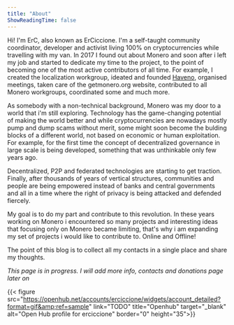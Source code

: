 ```yaml
---
title: "About"
ShowReadingTime: false
---
```


Hi! I'm ErC, also known as ErCiccione. I'm a self-taught community coordinator, developer and activist living 100% on cryptocurrencies while travelling with my van. In 2017 I found out about Monero and soon after i left my job and started to dedicate my time to the project, to the point of becoming one of the most active contributors of all time. For example, I created the localization workgroup, ideated and founded [Haveno](https://haveno.exchange), organised meetings, taken care of the getmonero.org website, contributed to all Monero workgroups, coordinated some and much more.

As somebody with a non-technical background, Monero was my door to a world that i'm still exploring. Technology has the game-changing potential of making the world better and while cryptocurrencies are nowadays mostly pump and dump scams without merit, some might soon become the bulding blocks of a different world, not based on economic or human exploitation. For example, for the first time the concept of decentralized governance in large scale is being developed, something that was unthinkable only few years ago.

Decentralized, P2P and federated technologies are starting to get traction. Finally, after thousands of years of vertical structures, communities and people are being empowered instead of banks and central governments and all in a time where the right of privacy is being attacked and defended fiercely.

My goal is to do my part and contribute to this revolution. In these years working on Monero i encountered so many projects and interesting ideas that focusing only on Monero became limiting, that's why i am expanding my set of projects i would like to contribute to. Online and Offline!

The point of this blog is to collect all my contacts in a single place and share my thoughts.

*This page is in progress. I will add more info, contacts and donations page later on*

{{< figure src="https://openhub.net/accounts/erciccione/widgets/account_detailed?format=gif&amp;ref=sample" link="TODO" title="Openhub" target="_blank" alt="Open Hub profile for erciccione" border="0" height="35">}}
